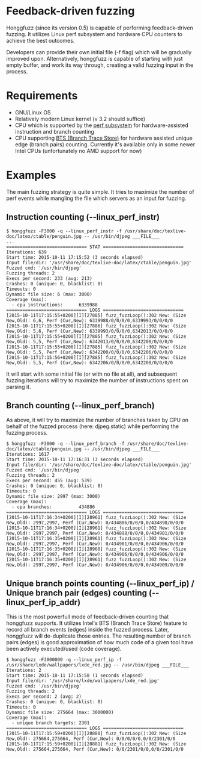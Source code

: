 # Feedback-driven fuzzing #

Honggfuzz (since its version 0.5) is capable of performing feedback-driven fuzzing. It utilizes Linux perf subsystem and hardware CPU counters to achieve the best outcomes.

Developers can provide their own initial file (-f flag) which will be gradually improved upon. Alternatively, honggfuzz is capable of starting with just empty buffer, and work its way through, creating a valid fuzzing input in the process.

# Requirements #
  * GNU/Linux OS
  * Relatively modern Linux kernel (v 3.2 should suffice)
  * CPU which is supported by the [perf subsystem](https://perf.wiki.kernel.org/index.php/Main_Page) for hardware-assisted instruction and branch counting
  * CPU supporting [BTS (Branch Trace Store)](https://software.intel.com/en-us/forums/topic/277868?language=es) for hardware assisted unique edge (branch pairs) counting. Currently it's available only in some newer Intel CPUs (unfortunately no AMD support for now)

# Examples #
The main fuzzing strategy is quite simple. It tries to maximize the number of perf events while mangling the file which servers as an input for fuzzing.

## Instruction counting (--linux_perf_instr) ##

```
$ honggfuzz -F3000 -q --linux_perf_instr -f /usr/share/doc/texlive-doc/latex/ctable/penguin.jpg -- /usr/bin/djpeg ___FILE___
...
============================== STAT ==============================
Iterations: 639
Start time: 2015-10-11 17:15:52 (3 seconds elapsed)
Input file/dir: '/usr/share/doc/texlive-doc/latex/ctable/penguin.jpg'
Fuzzed cmd: '/usr/bin/djpeg'
Fuzzing threads: 2
Execs per second: 233 (avg: 213)
Crashes: 0 (unique: 0, blacklist: 0) 
Timeouts: 0
Dynamic file size: 6 (max: 3000)
Coverage (max):
  - cpu instructions:      6339988
============================== LOGS ==============================
[2015-10-11T17:15:55+0200][I][27885] fuzz_fuzzLoop():302 New: (Size New,Old): 6,6, Perf (Cur,New): 6339988/0/0/0/0,6339993/0/0/0/0
[2015-10-11T17:15:55+0200][I][27886] fuzz_fuzzLoop():302 New: (Size New,Old): 5,6, Perf (Cur,New): 6339993/0/0/0/0,6342013/0/0/0/0
[2015-10-11T17:15:55+0200][I][27885] fuzz_fuzzLoop():302 New: (Size New,Old): 5,5, Perf (Cur,New): 6342013/0/0/0/0,6342200/0/0/0/0
[2015-10-11T17:15:55+0200][I][27885] fuzz_fuzzLoop():302 New: (Size New,Old): 5,5, Perf (Cur,New): 6342200/0/0/0/0,6342206/0/0/0/0
[2015-10-11T17:15:56+0200][I][27885] fuzz_fuzzLoop():302 New: (Size New,Old): 5,5, Perf (Cur,New): 6342206/0/0/0/0,6342208/0/0/0/0
```


It will start with some initial file (or with no file at all), and subsequent fuzzing iterations will try to maximize the number of instructions spent on parsing it.

## Branch counting (--linux_perf_branch) ##

As above, it will try to maximize the number of branches taken by CPU on behalf of the fuzzed process (here: djpeg.static) while performing the fuzzing process.

```
$ honggfuzz -F3000 -q --linux_perf_branch -f /usr/share/doc/texlive-doc/latex/ctable/penguin.jpg -- /usr/bin/djpeg ___FILE___
Iterations: 1617
Start time: 2015-10-11 17:16:31 (3 seconds elapsed)
Input file/dir: '/usr/share/doc/texlive-doc/latex/ctable/penguin.jpg'
Fuzzed cmd: '/usr/bin/djpeg'
Fuzzing threads: 2
Execs per second: 455 (avg: 539)
Crashes: 0 (unique: 0, blacklist: 0) 
Timeouts: 0
Dynamic file size: 2997 (max: 3000)
Coverage (max):
  - cpu branches:          434886
============================== LOGS ==============================
[2015-10-11T17:16:34+0200][I][28961] fuzz_fuzzLoop():302 New: (Size New,Old): 2997,2997, Perf (Cur,New): 0/434886/0/0/0,0/434898/0/0/0
[2015-10-11T17:16:34+0200][I][28961] fuzz_fuzzLoop():302 New: (Size New,Old): 2997,2997, Perf (Cur,New): 0/434898/0/0/0,0/434901/0/0/0
[2015-10-11T17:16:35+0200][I][28961] fuzz_fuzzLoop():302 New: (Size New,Old): 2997,2997, Perf (Cur,New): 0/434901/0/0/0,0/434906/0/0/0
[2015-10-11T17:16:35+0200][I][28960] fuzz_fuzzLoop():302 New: (Size New,Old): 2997,2997, Perf (Cur,New): 0/434906/0/0/0,0/434906/0/0/0
[2015-10-11T17:16:35+0200][I][28961] fuzz_fuzzLoop():302 New: (Size New,Old): 2997,2997, Perf (Cur,New): 0/434906/0/0/0,0/434909/0/0/0
```

## Unique branch points counting (--linux_perf_ip) / Unique branch pair (edges) counting (--linux_perf_ip_addr) ##
This is the most powerfull mode of feedback-driven counting that honggfuzz supports. It utilizes Intel's BTS (Branch Trace Store) feature to record all branch events (edges) inside the fuzzed process. Later, honggfuzz will de-duplicate those entries. The resulting number of branch pairs (edges) is good approximation of how much code of a given tool have been actively executed/used (code coverage).

```
$ honggfuzz -F3000000 -q --linux_perf_ip -f /usr/share/lxde/wallpapers/lxde_red.jpg -- /usr/bin/djpeg ___FILE___
Iterations: 2
Start time: 2015-10-11 17:15:58 (1 seconds elapsed)
Input file/dir: '/usr/share/lxde/wallpapers/lxde_red.jpg'
Fuzzed cmd: '/usr/bin/djpeg'
Fuzzing threads: 2
Execs per second: 2 (avg: 2)
Crashes: 0 (unique: 0, blacklist: 0) 
Timeouts: 0
Dynamic file size: 275664 (max: 3000000)
Coverage (max):
  - unique branch targets: 2301
============================== LOGS ==============================
[2015-10-11T17:15:59+0200][I][28880] fuzz_fuzzLoop():302 New: (Size New,Old): 275664,275664, Perf (Cur,New): 0/0/0/0/0,0/0/2301/0/0
[2015-10-11T17:15:59+0200][I][28881] fuzz_fuzzLoop():302 New: (Size New,Old): 275664,275664, Perf (Cur,New): 0/0/2301/0/0,0/0/2301/0/0

```
